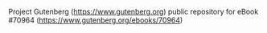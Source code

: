 Project Gutenberg (https://www.gutenberg.org) public repository for
eBook #70964 (https://www.gutenberg.org/ebooks/70964)

